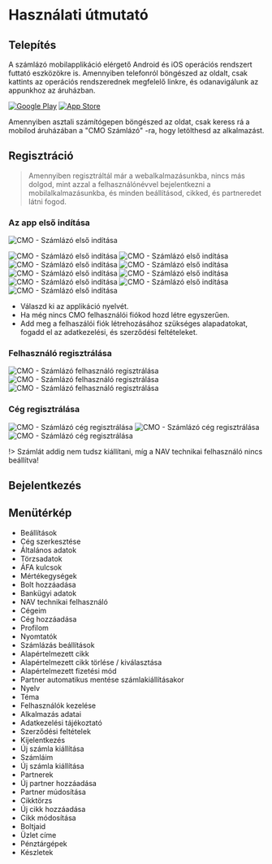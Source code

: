 # Használati útmutató

## Telepítés
A számlázó mobilapplikáció elérgető Android és iOS operációs rendszert futtató eszközökre is.
Amennyiben telefonról böngészed az oldalt, csak kattints az operációs rendszerednek megfelelő linkre, és odanavigálunk az appunkhoz az áruházban.

[![Google Play](../_media/googleplay.png)](https://play.google.com/store/apps/details?id=com.cmo24.cmocompany)
[![App Store](../_media/appstore.png)](https://apps.apple.com/app/apple-store/id1514390651)

Amennyiben asztali számítógepen böngészed az oldat, csak keress rá a mobilod áruházában a "CMO Számlázó" -ra, hogy letölthesd az alkalmazást.


## Regisztráció
> Amennyiben regisztráltál már a webalkalmazásunkba, nincs más dolgod, mint azzal a felhasználónévvel bejelentkezni a mobilalkalmazásunkba, és minden beállításod, cikked, és partneredet látni fogod.

### Az app első indítása

![CMO - Számlázó első indítása](../_media/mobilapp/onboarding/onboarding.png)


![CMO - Számlázó első indítása](../_media/mobilapp/onboarding/0.png)
![CMO - Számlázó első indítása](../_media/mobilapp/onboarding/1.png)
![CMO - Számlázó első indítása](../_media/mobilapp/onboarding/2.png)
![CMO - Számlázó első indítása](../_media/mobilapp/onboarding/3.png)
![CMO - Számlázó első indítása](../_media/mobilapp/onboarding/4.png)
![CMO - Számlázó első indítása](../_media/mobilapp/onboarding/5.png)
![CMO - Számlázó első indítása](../_media/mobilapp/onboarding/6.png)
![CMO - Számlázó első indítása](../_media/mobilapp/onboarding/7.png)
![CMO - Számlázó első indítása](../_media/mobilapp/onboarding/8.png)

+ Válaszd ki az applikáció nyelvét.
+ Ha még nincs CMO felhasználói fiókod hozd létre egyszerűen.
+ Add meg a felhaszálói fiók létrehozásához szükséges alapadatokat, fogadd el az adatkezelési, és szerződési feltételeket.

### Felhasználó regisztrálása

![CMO - Számlázó felhasználó regisztrálása](../_media/mobilapp/felhasznalo-reg/1.jpg)
![CMO - Számlázó felhasználó regisztrálása](../_media/mobilapp/felhasznalo-reg/2.jpg)
![CMO - Számlázó felhasználó regisztrálása](../_media/mobilapp/felhasznalo-reg/3.jpg)

### Cég regisztrálása

![CMO - Számlázó cég regisztrálása](../_media/mobilapp/ceg-reg/1.jpg)
![CMO - Számlázó cég regisztrálása](../_media/mobilapp/ceg-reg/3.jpg)
![CMO - Számlázó cég regisztrálása](../_media/mobilapp/ceg-reg/4.jpg)

!> Számlát addig nem tudsz kiállítani, míg a NAV technikai felhasználó nincs beállítva!


## Bejelentkezés

## Menütérkép

+ Beállítások
 + Cég szerkesztése
  + Általános adatok
  + Törzsadatok
   + ÁFA kulcsok
   + Mértékegységek
  + Bolt hozzáadása
  + Bankügyi adatok
  + NAV technikai felhasználó
 + Cégeim
  + Cég hozzáadása
 + Profilom
 + Nyomtatók
 + Számlázás beállítások
  + Alapértelmezett cikk
   + Alapértelmezett cikk törlése / kiválasztása
  + Alapértelmezett fizetési mód
  + Partner automatikus mentése számlakiállításakor
 + Nyelv
 + Téma
 + Felhasználók kezelése
 + Alkalmazás adatai
 + Adatkezelési tájékoztató
 + Szerződési feltételek
 + Kijelentkezés
+ Új számla kiállítása
+ Számláim
 + Új számla kiállítása
+ Partnerek
 + Új partner hozzáadása
 + Partner múdosítása
+ Cikktörzs
 + Új cikk hozzáadása
 + Cikk módosítása
+ Boltjaid
 + Üzlet címe
 + Pénztárgépek
 + Készletek